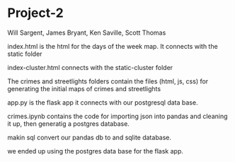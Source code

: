 # Project-2
Will Sargent, James Bryant, Ken Saville, Scott Thomas

index.html is the html for the days of the week map.  It connects with the static folder

index-cluster.html connects with the static-cluster folder

The crimes and streetlights folders contain the files (html, js, css) for generating the initial maps of crimes and streetlights 

app.py is the flask app it connects with 
our postgresql data base.

crimes.ipynb contains the code for importing json into pandas and cleaning it up, then generatig a postgres database.

makin sql convert our pandas db to and sqlite database.

we ended up using the postgres data base for the flask app.
